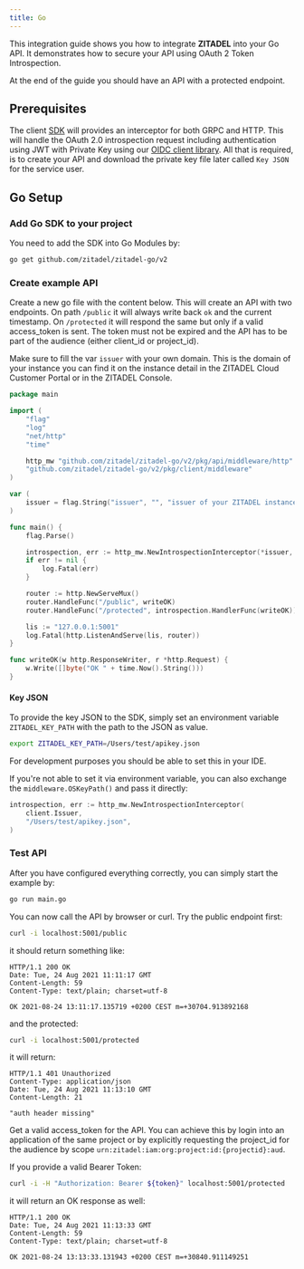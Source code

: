 ```yaml
---
title: Go
---
```


This integration guide shows you how to integrate **ZITADEL** into your Go API. It demonstrates how to secure your API using
OAuth 2 Token Introspection.

At the end of the guide you should have an API with a protected endpoint.

## Prerequisites

The client [SDK](https://github.com/zitadel/zitadel-go) will provides an interceptor for both GRPC and HTTP.
This will handle the OAuth 2.0 introspection request including authentication using JWT with Private Key using our [OIDC client library](https://github.com/zitadel/oidc).
All that is required, is to create your API and download the private key file later called `Key JSON` for the service user.

## Go Setup

### Add Go SDK to your project

You need to add the SDK into Go Modules by:

```bash
go get github.com/zitadel/zitadel-go/v2
```

### Create example API

Create a new go file with the content below. This will create an API with two endpoints. On path `/public` it will always write
back `ok` and the current timestamp. On `/protected` it will respond the same but only if a valid access_token is sent. The token
must not be expired and the API has to be part of the audience (either client_id or project_id).

Make sure to fill the var `issuer` with your own domain. This is the domain of your instance you can find it on the instance detail in the ZITADEL Cloud Customer Portal or in the ZITADEL Console.
```go
package main

import (
	"flag"
	"log"
	"net/http"
	"time"

	http_mw "github.com/zitadel/zitadel-go/v2/pkg/api/middleware/http"
	"github.com/zitadel/zitadel-go/v2/pkg/client/middleware"
)

var (
	issuer = flag.String("issuer", "", "issuer of your ZITADEL instance (in the form: https://<instance>.zitadel.cloud or https://<yourdomain>)")
)

func main() {
	flag.Parse()

	introspection, err := http_mw.NewIntrospectionInterceptor(*issuer, middleware.OSKeyPath())
	if err != nil {
		log.Fatal(err)
	}

	router := http.NewServeMux()
	router.HandleFunc("/public", writeOK)
	router.HandleFunc("/protected", introspection.HandlerFunc(writeOK))

	lis := "127.0.0.1:5001"
	log.Fatal(http.ListenAndServe(lis, router))
}

func writeOK(w http.ResponseWriter, r *http.Request) {
	w.Write([]byte("OK " + time.Now().String()))
}

```

#### Key JSON

To provide the key JSON to the SDK, simply set an environment variable `ZITADEL_KEY_PATH` with the path to the JSON as value.

```bash
export ZITADEL_KEY_PATH=/Users/test/apikey.json
```

For development purposes you should be able to set this in your IDE.

If you're not able to set it via environment variable, you can also exchange the `middleware.OSKeyPath()` and pass it directly:

```go
introspection, err := http_mw.NewIntrospectionInterceptor(
	client.Issuer,
	"/Users/test/apikey.json",
)
```

### Test API

After you have configured everything correctly, you can simply start the example by:

```bash
go run main.go
```

You can now call the API by browser or curl. Try the public endpoint first:

```bash
curl -i localhost:5001/public
```

it should return something like: 

```
HTTP/1.1 200 OK
Date: Tue, 24 Aug 2021 11:11:17 GMT
Content-Length: 59
Content-Type: text/plain; charset=utf-8

OK 2021-08-24 13:11:17.135719 +0200 CEST m=+30704.913892168
```

and the protected:

```bash
curl -i localhost:5001/protected
```

it will return:

```
HTTP/1.1 401 Unauthorized
Content-Type: application/json
Date: Tue, 24 Aug 2021 11:13:10 GMT
Content-Length: 21

"auth header missing"
```

Get a valid access_token for the API. You can achieve this by login into an application of the same project or
by explicitly requesting the project_id for the audience by scope `urn:zitadel:iam:org:project:id:{projectid}:aud`.

If you provide a valid Bearer Token:

```bash
curl -i -H "Authorization: Bearer ${token}" localhost:5001/protected
```

it will return an OK response as well:
```
HTTP/1.1 200 OK
Date: Tue, 24 Aug 2021 11:13:33 GMT
Content-Length: 59
Content-Type: text/plain; charset=utf-8

OK 2021-08-24 13:13:33.131943 +0200 CEST m=+30840.911149251
```
